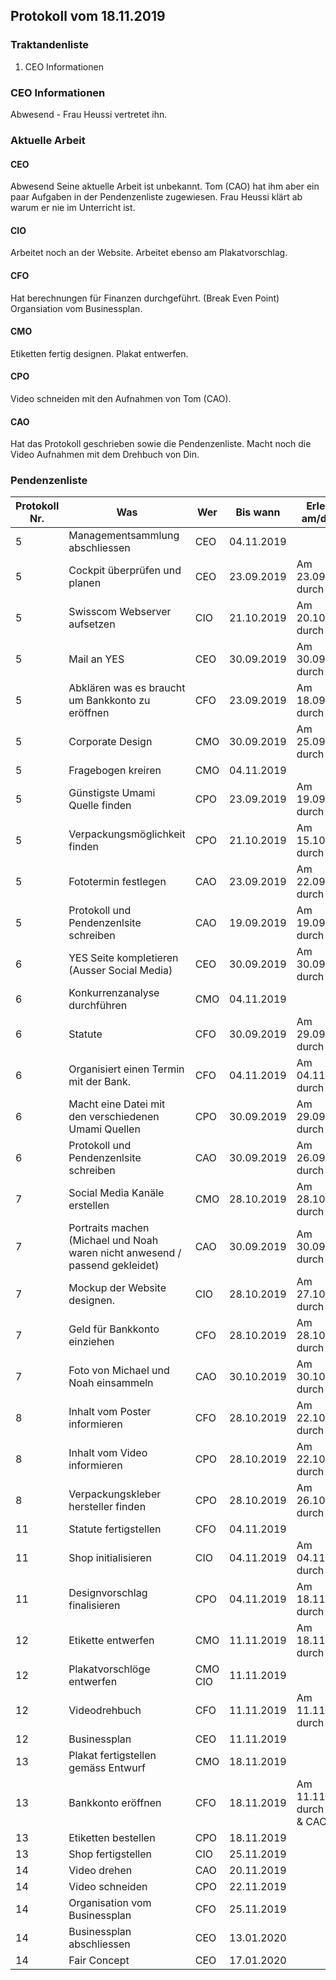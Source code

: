 ## Protokoll vom 18.11.2019  

### Traktandenliste

1. CEO Informationen

### CEO Informationen

Abwesend - Frau Heussi vertretet ihn.

### Aktuelle Arbeit

#### CEO

Abwesend
Seine aktuelle Arbeit ist unbekannt. Tom (CAO) hat ihm aber ein paar Aufgaben in der Pendenzenliste zugewiesen. Frau Heussi klärt ab warum er nie im Unterricht ist.

#### CIO

Arbeitet noch an der Website. Arbeitet ebenso am Plakatvorschlag.

#### CFO

Hat berechnungen für Finanzen durchgeführt. (Break Even Point) Organsiation vom Businessplan.

#### CMO

Etiketten fertig designen. Plakat entwerfen.

#### CPO

Video schneiden mit den Aufnahmen von Tom (CAO).

#### CAO

Hat das Protokoll geschrieben sowie die Pendenzenliste. Macht noch die Video Aufnahmen mit dem Drehbuch von Din. 

### Pendenzenliste

| Protokoll Nr. | Was                                                          | Wer     | Bis wann   | Erledigt am/durch             |
| ------------- | ------------------------------------------------------------ | ------- | ---------- | ----------------------------- |
| 5             | Managementsammlung abschliessen                              | CEO     | 04.11.2019 |                               |
| 5             | Cockpit überprüfen und planen                                | CEO     | 23.09.2019 | Am 23.09.2019 durch CEO       |
| 5             | Swisscom Webserver aufsetzen                                 | CIO     | 21.10.2019 | Am 20.10.2019 durch CIO       |
| 5             | Mail an YES                                                  | CEO     | 30.09.2019 | Am 30.09.2019 durch CEO       |
| 5             | Abklären was es braucht um Bankkonto zu eröffnen             | CFO     | 23.09.2019 | Am 18.09.2019 durch CFO       |
| 5             | Corporate Design                                             | CMO     | 30.09.2019 | Am 25.09.2019  durch CMO      |
| 5             | Fragebogen kreiren                                           | CMO     | 04.11.2019 |                               |
| 5             | Günstigste Umami Quelle finden                               | CPO     | 23.09.2019 | Am 19.09.2019 durch CPO       |
| 5             | Verpackungsmöglichkeit finden                                | CPO     | 21.10.2019 | Am 15.10.2019 durch CPO       |
| 5             | Fototermin festlegen                                         | CAO     | 23.09.2019 | Am 22.09.2019 durch CAO       |
| 5             | Protokoll und Pendenzenlsite schreiben                       | CAO     | 19.09.2019 | Am 19.09.2019 durch CAO       |
| 6             | YES Seite kompletieren (Ausser Social Media)                 | CEO     | 30.09.2019 | Am 30.09.2019 durch CEO       |
| 6             | Konkurrenzanalyse durchführen                                | CMO     | 04.11.2019 |                               |
| 6             | Statute                                                      | CFO     | 30.09.2019 | Am 29.09.2019 durch CFO       |
| 6             | Organisiert einen Termin mit der Bank.                       | CFO     | 04.11.2019 | Am 04.11.2019 durch CFO       |
| 6             | Macht eine Datei mit den verschiedenen Umami Quellen         | CPO     | 30.09.2019 | Am 29.09.2019 durch CPO       |
| 6             | Protokoll und Pendenzenlsite schreiben                       | CAO     | 30.09.2019 | Am 26.09.2019 durch CFO       |
| 7             | Social Media Kanäle erstellen                                | CMO     | 28.10.2019 | Am 28.10.2019 durch CMO       |
| 7             | Portraits machen (Michael und Noah waren nicht anwesend / passend gekleidet) | CAO     | 30.09.2019 | Am 30.09.2019 durch CAO       |
| 7             | Mockup der Website designen.                                 | CIO     | 28.10.2019 | Am 27.10.2019 durch CIO       |
| 7             | Geld für Bankkonto einziehen                                 | CFO     | 28.10.2019 | Am 28.10.2019 durch CFO       |
| 7             | Foto von Michael und Noah einsammeln                         | CAO     | 30.10.2019 | Am 30.10.2019 durch CFO       |
| 8             | Inhalt vom Poster informieren                                | CFO     | 28.10.2019 | Am 22.10.2019 durch CFO       |
| 8             | Inhalt vom Video informieren                                 | CPO     | 28.10.2019 | Am 22.10.2019 durch CPO       |
| 8             | Verpackungskleber hersteller finden                          | CPO     | 28.10.2019 | Am 26.10.2019 durch CPO       |
| 11            | Statute fertigstellen                                        | CFO     | 04.11.2019 |                               |
| 11            | Shop initialisieren                                          | CIO     | 04.11.2019 | Am 04.11.2019 durch CIO       |
| 11            | Designvorschlag finalisieren                                 | CPO     | 04.11.2019 | Am 18.11.2019 durch CPO       |
| 12            | Etikette entwerfen                                           | CMO     | 11.11.2019 | Am 18.11.2019 durch CMO       |
| 12            | Plakatvorschlöge entwerfen                                   | CMO CIO | 11.11.2019 |                               |
| 12            | Videodrehbuch                                                | CFO     | 11.11.2019 | Am 11.11.2019 durch CFO       |
| 12            | Businessplan                                                 | CEO     | 11.11.2019 |                               |
| 13            | Plakat fertigstellen gemäss Entwurf                          | CMO     | 18.11.2019 |                               |
| 13            | Bankkonto eröffnen                                           | CFO     | 18.11.2019 | Am 11.11.2019 durch CFO & CAO |
| 13            | Etiketten bestellen                                          | CPO     | 18.11.2019 |                               |
| 13            | Shop fertigstellen                                           | CIO     | 25.11.2019 |                               |
| 14            | Video drehen                                                 | CAO     | 20.11.2019 |                               |
| 14            | Video schneiden                                              | CPO     | 22.11.2019 |                               |
| 14            | Organisation vom Businessplan                                | CFO     | 25.11.2019 |                               |
| 14            | Businessplan abschliessen                                    | CEO     | 13.01.2020 |                               |
| 14            | Fair Concept                                                 | CEO     | 17.01.2020 |                               |